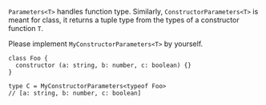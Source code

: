 `Parameters<T>` handles function type. Similarly, `ConstructorParameters<T>` is meant for class, it returns a tuple type from the types of a constructor function `T`.

Please implement `MyConstructorParameters<T>` by yourself.

```
class Foo {
  constructor (a: string, b: number, c: boolean) {}
}

type C = MyConstructorParameters<typeof Foo>
// [a: string, b: number, c: boolean]
```
